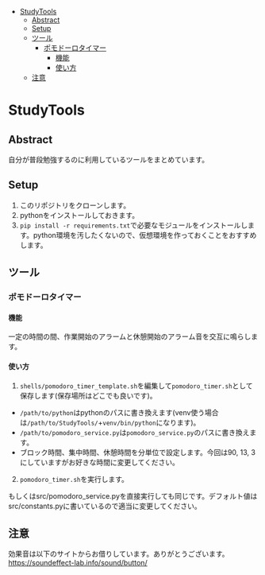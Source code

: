 - [StudyTools](#studytools)
  - [Abstract](#abstract)
  - [Setup](#setup)
  - [ツール](#ツール)
    - [ポモドーロタイマー](#ポモドーロタイマー)
      - [機能](#機能)
      - [使い方](#使い方)
  - [注意](#注意)


# StudyTools
## Abstract
自分が普段勉強するのに利用しているツールをまとめています。
## Setup
1. このリポジトリをクローンします。
2. pythonをインストールしておきます。
3. `pip install -r requirements.txt`で必要なモジュールをインストールします。python環境を汚したくないので、仮想環境を作っておくことをおすすめします。
## ツール
### ポモドーロタイマー
#### 機能
一定の時間の間、作業開始のアラームと休憩開始のアラーム音を交互に鳴らします。
#### 使い方
1. `shells/pomodoro_timer_template.sh`を編集して`pomodoro_timer.sh`として保存します(保存場所はどこでも良いです)。
  - `/path/to/python`はpythonのパスに書き換えます(venv使う場合は`/path/to/StudyTools/`+`venv/bin/python`になります)。
  - `/path/to/pomodoro_service.py`は`pomodoro_service.py`のパスに書き換えます。
  - ブロック時間、集中時間、休憩時間を分単位で設定します。今回は90, 13, 3にしていますがお好きな時間に変更してください。
2. `pomodoro_timer.sh`を実行します。

もしくはsrc/pomodoro_service.pyを直接実行しても同じです。デフォルト値はsrc/constants.pyに書いているので適当に変更してください。
## 注意
効果音は以下のサイトからお借りしています。ありがとうございます。
https://soundeffect-lab.info/sound/button/